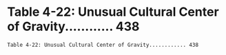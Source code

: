 # Table 4-22: Unusual Cultural Center of Gravity............ 438

```
Table 4-22: Unusual Cultural Center of Gravity............ 438

```

